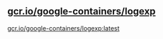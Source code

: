 
[gcr.io/google-containers/logexp](https://hub.docker.com/r/anjia0532/google-containers.logexp/tags/)
-----


[gcr.io/google-containers/logexp:latest](https://hub.docker.com/r/anjia0532/google-containers.logexp/tags/)


